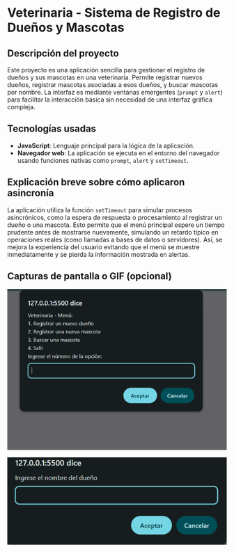 # Veterinaria - Sistema de Registro de Dueños y Mascotas

## Descripción del proyecto

Este proyecto es una aplicación sencilla para gestionar el registro de dueños y sus mascotas en una veterinaria. Permite registrar nuevos dueños, registrar mascotas asociadas a esos dueños, y buscar mascotas por nombre. La interfaz es mediante ventanas emergentes (`prompt` y `alert`) para facilitar la interacción básica sin necesidad de una interfaz gráfica compleja.

## Tecnologías usadas

- **JavaScript**: Lenguaje principal para la lógica de la aplicación.
- **Navegador web**: La aplicación se ejecuta en el entorno del navegador usando funciones nativas como `prompt`, `alert` y `setTimeout`.

## Explicación breve sobre cómo aplicaron asincronía

La aplicación utiliza la función `setTimeout` para simular procesos asincrónicos, como la espera de respuesta o procesamiento al registrar un dueño o una mascota. Esto permite que el menú principal espere un tiempo prudente antes de mostrarse nuevamente, simulando un retardo típico en operaciones reales (como llamadas a bases de datos o servidores). Así, se mejora la experiencia del usuario evitando que el menú se muestre inmediatamente y se pierda la información mostrada en alertas.

## Capturas de pantalla o GIF (opcional)



![Captura de menú principal](media/image.png)

![Captura de registro de dueño](media/dueño.png)

